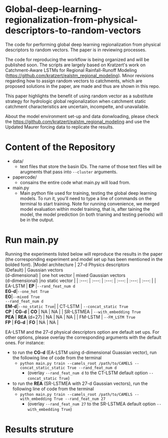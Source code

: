 # Global-deep-learning-regionalization-from-physical-descriptors-to-random-vectors
The code for performing global deep learning regionalization from physical descriptors to random vectors. The paper is in reviewing processes. 

The code for reproducing the workflow is being organized and will be published soon. The scripts are largely based on Kratzert's work on Catchment-Aware LSTMs for Regional Rainfall-Runoff Modeling (https://github.com/kratzert/ealstm_regional_modeling). Minor revisions regarding how to assign random vectors to catchments, which are proposed solutions in the paper, are made and thus are shown in this repo. 

This paper highlights the benefit of using random vector as a substitute strategy for hydrologic global regionalization when catchment static catchment characteristics are uncertain, incompelte, and unavailable. 

About the model environment set-up and data donwloading, please check the https://github.com/kratzert/ealstm_regional_modeling and use the Updated Maurer forcing data to replicate the results.

# Content of the Repository
- data/
  - text files that store the basin IDs. The name of those text files will be arugments that pass into ```--cluster``` arguments. 
- papercode/
  - consains the entire code what main.py will load from. 
- main.py
  - Main python file used for training, testing the global deep learning models. To run it, you'll need to type a line of commands on the terminal to start training. Note for running convenience, we merged model evaluation within model training, that is, after taining the model, the model prediction (in both trianing and testing periods) will be in the output. 
# Run main.py
Running the experiments listed below will reproduce the results in the paper (the corresponding experiment and model set up has been mentioned in the bolded font). 
|Model architecture | 27-d Physics descriptors<br />(Default) | Gaussian vectors<br /> (d-dimensional) | one hot vector        | mixed Gaussian vectors <br />(d-dimensional)  |no static vector  |
|    :---:          |             :---:                  |           :---:                  |       :---:           |                  :---:                  |       :---:    |
|    EA-LSTM        |             **EP**                 |`--rand_feat_num d`<br /> **EG-d**|`--one_hot True`<br />**EO**|`--mixed True`<br />`--rand_feat_num d`<br />**EM-d**|`--no_static True`|
|    CT-LSTM        |    `--concat_static True`<br />**CP**    |            **CG-d**        |       **CO**          |                  NA                     |        NA             |
|    SR-LSTMEA      |   `--with_embedding True`<br /> **PEA**  |             **REA** (d=27) |          NA           |                  NA                     |     NA                |
|    FM-LSTM        |      `--FM_LSTM True`<br />**FP**        |           **FG-d**               |        **FO**         |                  NA                     |      NA                |




EA-LSTM and the 27-d physical descriptors option are default set ups. For other options, please overlay the corresponding arguments with the default ones. For instance: 
- to run the **CG-d** (EA-LSTM using d-dimensional Guassian vector), run the following line of code from the terminal 
  - `python main.py train --camels_root /path/to/CAMELS --concat_static_static True --rand_feat_num d`  
    - (overlay `--rand_feat_num d` to the CT-LSTM default option `--concat_static True`)
- to run the **REA** (SR-LSTMEA with 27-d Gaussian vectors), run the following line of code from the terminal 
  - `python main.py train --camels_root /path/to/CAMELS --with_embedding True --rand_feat_num 27` 
    - (overlay `--rand_feat_num 27` to the SR-LSTMEA default option `--with_embedding True`)
# Results struture
